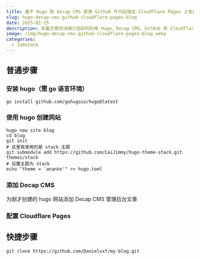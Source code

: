 ```yaml
---
title: 基于 Hugo 和 Decap CMS 使用 Github 作为后端在 Cloudflare Pages 上免费搭建博客网站
slug: hugo-decap-cms-github-cloudflare-pages-blog
date: 2025-02-15
description: 本篇文章将详细介绍如何利用 Hugo、Decap CMS、GitHub 和 Cloudflare 免费搭建一个功能齐全的博客网站。
image: /img/hugo-decap-cms-github-cloudflare-pages-blog.webp
categories:
  - Jamstack
---
```

## 普通步骤

### 安装 hugo（需 go 语言环境）

```shell
go install github.com/gohugoio/hugo@latest
```

### 使用 hugo 创建网站

```shell
hugo new site blog
cd blog
git init
# 这里我使用的是 stack 主题
git submodule add https://github.com/CaiJimmy/hugo-theme-stack.git themes/stack
# 设置主题为 stack
echo "theme = 'ananke'" >> hugo.toml
```

### 添加 Decap CMS

为刚才创建的 hugo 网站添加 Decap CMS 管理后台文章

### 配置 Cloudflare Pages

## 快捷步骤

```shell
git clone https://github.com/Danielxxf/my-blog.git
```

